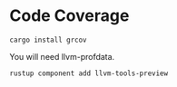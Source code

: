 # Code Coverage

```
cargo install grcov
```

You will need llvm-profdata.

```
rustup component add llvm-tools-preview
```